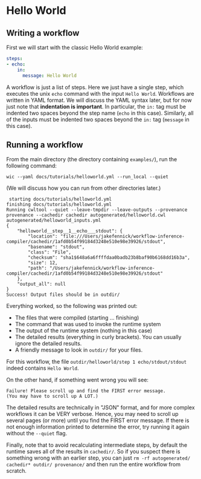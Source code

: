 # Hello World

## Writing a workflow

First we will start with the classic Hello World example:

```yaml
steps:
- echo:
    in:
      message: Hello World
```

A workflow is just a list of steps. Here we just have a single step, which executes the unix `echo` command with the input `Hello World`. Workflows are written in YAML format. We will discuss the YAML syntax later, but for now just note that **indentation is important**. In particular, the `in:` tag must be indented two spaces beyond the step name (`echo` in this case). Similarly, all of the inputs must be indented two spaces beyond the `in:` tag (`message` in this case).

## Running a workflow

From the main directory (the directory containing `examples/`), run the following command:

`wic --yaml docs/tutorials/helloworld.yml --run_local --quiet`

(We will discuss how you can run from other directories later.)

```
 starting docs/tutorials/helloworld.yml
finishing docs/tutorials/helloworld.yml
Running cwltool --quiet --leave-tmpdir --leave-outputs --provenance provenance --cachedir cachedir autogenerated/helloworld.cwl autogenerated/helloworld_inputs.yml
{
    "helloworld__step__1__echo___stdout": {
        "location": "file:///Users/jakefennick/workflow-inference-compiler/cachedir/1afd0b54f99184d3248e510e98e39926/stdout",
        "basename": "stdout",
        "class": "File",
        "checksum": "sha1$648a6a6ffffdaa0badb23b8baf90b6168dd16b3a",
        "size": 12,
        "path": "/Users/jakefennick/workflow-inference-compiler/cachedir/1afd0b54f99184d3248e510e98e39926/stdout"
    },
    "output_all": null
}
Success! Output files should be in outdir/
```

Everything worked, so the following was printed out:

* The files that were compiled (starting ... finishing)
* The command that was used to invoke the runtime system
* The output of the runtime system (nothing in this case)
* The detailed results (everything in curly brackets). You can usually ignore the detailed results.
* A friendly message to look in `outdir/` for your files.

For this workflow, the file `outdir/helloworld/step 1 echo/stdout/stdout` indeed contains `Hello World`.

On the other hand, if something went wrong you will see:
```
Failure! Please scroll up and find the FIRST error message.
(You may have to scroll up A LOT.)
```

The detailed results are technically in "JSON" format, and for more complex workflows it can be VERY verbose. Hence, you may need to scroll up several pages (or more) until you find the FIRST error message. If there is not enough information printed to determine the error, try running it again without the `--quiet` flag.

Finally, note that to avoid recalculating intermediate steps, by default the runtime saves all of the results in `cachedir/`. So if you suspect there is something wrong with an earlier step, you can just `rm -rf autogenerated/ cachedir* outdir/ provenance/` and then run the entire workflow from scratch.
